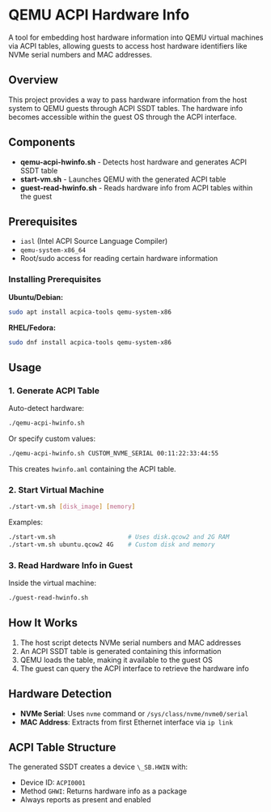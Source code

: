 # QEMU ACPI Hardware Info

A tool for embedding host hardware information into QEMU virtual machines via ACPI tables, allowing guests to access host hardware identifiers like NVMe serial numbers and MAC addresses.

## Overview

This project provides a way to pass hardware information from the host system to QEMU guests through ACPI SSDT tables. The hardware info becomes accessible within the guest OS through the ACPI interface.

## Components

- **qemu-acpi-hwinfo.sh** - Detects host hardware and generates ACPI SSDT table
- **start-vm.sh** - Launches QEMU with the generated ACPI table
- **guest-read-hwinfo.sh** - Reads hardware info from ACPI tables within the guest

## Prerequisites

- `iasl` (Intel ACPI Source Language Compiler)
- `qemu-system-x86_64`
- Root/sudo access for reading certain hardware information

### Installing Prerequisites

**Ubuntu/Debian:**
```bash
sudo apt install acpica-tools qemu-system-x86
```

**RHEL/Fedora:**
```bash
sudo dnf install acpica-tools qemu-system-x86
```

## Usage

### 1. Generate ACPI Table

Auto-detect hardware:
```bash
./qemu-acpi-hwinfo.sh
```

Or specify custom values:
```bash
./qemu-acpi-hwinfo.sh CUSTOM_NVME_SERIAL 00:11:22:33:44:55
```

This creates `hwinfo.aml` containing the ACPI table.

### 2. Start Virtual Machine

```bash
./start-vm.sh [disk_image] [memory]
```

Examples:
```bash
./start-vm.sh                    # Uses disk.qcow2 and 2G RAM
./start-vm.sh ubuntu.qcow2 4G    # Custom disk and memory
```

### 3. Read Hardware Info in Guest

Inside the virtual machine:
```bash
./guest-read-hwinfo.sh
```

## How It Works

1. The host script detects NVMe serial numbers and MAC addresses
2. An ACPI SSDT table is generated containing this information
3. QEMU loads the table, making it available to the guest OS
4. The guest can query the ACPI interface to retrieve the hardware info

## Hardware Detection

- **NVMe Serial**: Uses `nvme` command or `/sys/class/nvme/nvme0/serial`
- **MAC Address**: Extracts from first Ethernet interface via `ip link`

## ACPI Table Structure

The generated SSDT creates a device `\_SB.HWIN` with:
- Device ID: `ACPI0001`
- Method `GHWI`: Returns hardware info as a package
- Always reports as present and enabled

